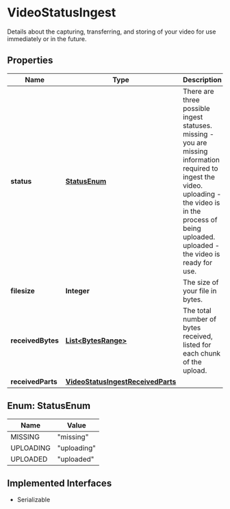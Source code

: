 

# VideoStatusIngest

Details about the capturing, transferring, and storing of your video for use immediately or in the future.
## Properties

Name | Type | Description | Notes
------------ | ------------- | ------------- | -------------
**status** | [**StatusEnum**](#StatusEnum) | There are three possible ingest statuses. missing - you are missing information required to ingest the video. uploading - the video is in the process of being uploaded. uploaded - the video is ready for use. |  [optional]
**filesize** | **Integer** | The size of your file in bytes. |  [optional]
**receivedBytes** | [**List&lt;BytesRange&gt;**](BytesRange.md) | The total number of bytes received, listed for each chunk of the upload. |  [optional]
**receivedParts** | [**VideoStatusIngestReceivedParts**](VideoStatusIngestReceivedParts.md) |  |  [optional]



## Enum: StatusEnum

Name | Value
---- | -----
MISSING | &quot;missing&quot;
UPLOADING | &quot;uploading&quot;
UPLOADED | &quot;uploaded&quot;


## Implemented Interfaces

* Serializable


